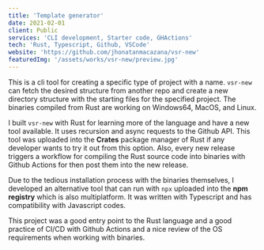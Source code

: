 ```yaml
---
title: 'Template generator'
date: 2021-02-01
client: Public
services: 'CLI development, Starter code, GHActions'
tech: 'Rust, Typescript, Github, VSCode'
website: 'https://github.com/jhonatanmacazana/vsr-new'
featuredImg: '/assets/works/vsr-new/preview.jpg'
---
```


This is a cli tool for creating a specific type of project with a name. `vsr-new` can fetch the desired structure from another repo and create a new directory structure with the starting files for the specified project. The binaries compiled from Rust are working on Windows64, MacOS, and Linux.

I built `vsr-new` with Rust for learning more of the language and have a new tool available. It uses recursion and async requests to the Github API. This tool was uploaded into the **Crates** package manager of Rust if any developer wants to try it out from this option. Also, every new release triggers a workflow for compiling the Rust source code into binaries with Github Actions for then post them into the new release. 

Due to the tedious installation process with the binaries themselves, I developed an alternative tool that can run with `npx` uploaded into the **npm registry** which is also multiplatform. It was written with Typescript and has compatibility with Javascript codes.

This project was a good entry point to the Rust language and a good practice of CI/CD with Github Actions and a nice review of the OS requirements when working with binaries.
